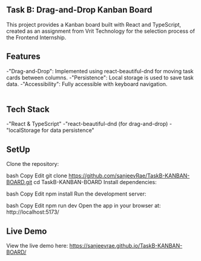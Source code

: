 ## Task B: Drag-and-Drop Kanban Board
This project provides a Kanban board built with React and TypeScript, created as an assignment from Vrit Technology for the selection process of the Frontend Internship.

## Features
-"Drag-and-Drop": Implemented using react-beautiful-dnd for moving task cards between columns.
-"Persistence": Local storage is used to save task data.
-"Accessibility": Fully accessible with keyboard navigation.<br><br>

## Tech Stack
-"React & TypeScript"
-"react-beautiful-dnd (for drag-and-drop)
-"localStorage for data persistence"

## SetUp
Clone the repository:

bash
Copy
Edit
git clone https://github.com/sanjeevRae/TaskB-KANBAN-BOARD.git
cd TaskB-KANBAN-BOARD
Install dependencies:

bash
Copy
Edit
npm install
Run the development server:

bash
Copy
Edit
npm run dev
Open the app in your browser at:
http://localhost:5173/

## Live Demo
View the live demo here:
https://sanjeevrae.github.io/TaskB-KANBAN-BOARD/
